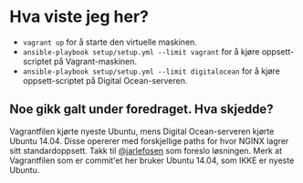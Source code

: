 # Hva viste jeg her?

* `vagrant up` for å starte den virtuelle maskinen.
* `ansible-playbook setup/setup.yml --limit vagrant` for å kjøre oppsett-scriptet på Vagrant-maskinen.
* `ansible-playbook setup/setup.yml --limit digitalocean` for å kjøre oppsett-scriptet på Digital Ocean-serveren.

## Noe gikk galt under foredraget. Hva skjedde?

Vagrantfilen kjørte nyeste Ubuntu, mens Digital Ocean-serveren kjørte Ubuntu 14.04. Disse opererer med forskjellige paths for hvor NGINX lagrer sitt standardoppsett.
Takk til  [@jarlefosen](https://github.com/jarlefosen) som foreslo løsningen. Merk at Vagrantfilen som er commit'et her bruker Ubuntu 14.04, som IKKE er nyeste Ubuntu.

